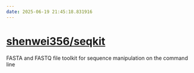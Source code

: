 ```yaml
---
date: 2025-06-19 21:45:18.831916
---
```


# [shenwei356/seqkit](https://github.com/shenwei356/seqkit)

FASTA and FASTQ file toolkit for sequence manipulation on the command line